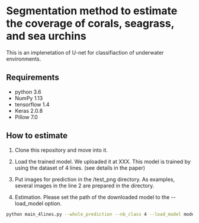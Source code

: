 # Segmentation method to estimate the coverage of corals, seagrass, and sea urchins

This is an implenetation of U-net for classifiaction of underwater environments.

## Requirements
- python 3.6 
- NumPy 1.13  
- tensorflow 1.4  
- Keras 2.0.8
- Pillow 7.0

## How to estimate
1. Clone this repository and move into it.

2. Load the trained model. We uploaded it at XXX. This model is trained by using the dataset of 4 lines. (see details in the paper)

3. Put images for prediction in the /test_png directory. As examples, several images in the line 2 are prepared in the directory. 

4. Estimation. Please set the path of the downloaded model to the --load_model option. 

```bash
python main_4lines.py --whole_prediction --nb_class 4 --load_model model.hdf5
```

